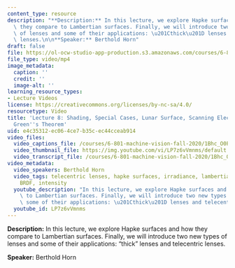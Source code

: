 ```yaml
---
content_type: resource
description: "**Description:** In this lecture, we explore Hapke surfaces and how\
  \ they compare to Lambertian surfaces. Finally, we will introduce two new types\
  \ of lenses and some of their applications: \u201Cthick\u201D lenses and telecentric\
  \ lenses.\n\n**Speaker:** Berthold Horn"
draft: false
file: https://ol-ocw-studio-app-production.s3.amazonaws.com/courses/6-801-machine-vision-fall-2020/mit6_801f20_lec08_1080p_360p_16_9.mp4
file_type: video/mp4
image_metadata:
  caption: ''
  credit: ''
  image-alt: ''
learning_resource_types:
- Lecture Videos
license: https://creativecommons.org/licenses/by-nc-sa/4.0/
resourcetype: Video
title: 'Lecture 8: Shading, Special Cases, Lunar Surface, Scanning Electron Microscope,
  Green''s Theorem'
uid: e4c35312-ec06-4ce7-b35c-ec44cceab914
video_files:
  video_captions_file: /courses/6-801-machine-vision-fall-2020/1Bhc_O0PI2_y2agxewX3s2q6zcDY1W887_transcript.webvtt
  video_thumbnail_file: https://img.youtube.com/vi/LP7z6vVmnms/default.jpg
  video_transcript_file: /courses/6-801-machine-vision-fall-2020/1Bhc_O0PI2_y2agxewX3s2q6zcDY1W887_transcript.pdf
video_metadata:
  video_speakers: Berthold Horn
  video_tags: telecentric lenses, hapke surfaces, irradiance, lambertian surfaces,
    BRDF, intensity
  youtube_description: "In this lecture, we explore Hapke surfaces and how they compare\
    \ to Lambertian surfaces. Finally, we will introduce two new types of lenses and\
    \ some of their applications: \u201Cthick\u201D lenses and telecentric lenses."
  youtube_id: LP7z6vVmnms
---
```

**Description:** In this lecture, we explore Hapke surfaces and how they compare to Lambertian surfaces. Finally, we will introduce two new types of lenses and some of their applications: “thick” lenses and telecentric lenses.

**Speaker:** Berthold Horn